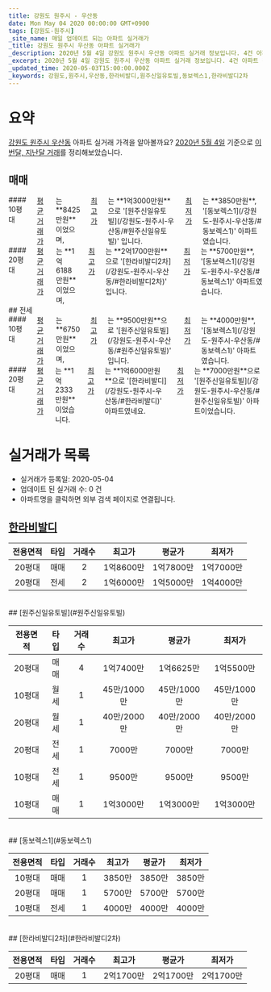 ```yaml
---
title: 강원도 원주시 - 우산동
date: Mon May 04 2020 00:00:00 GMT+0900
tags: [강원도-원주시]
_site_name: 매일 업데이트 되는 아파트 실거래가
_title: 강원도 원주시 우산동 아파트 실거래가
_description: 2020년 5월 4일 강원도 원주시 우산동 아파트 실거래 정보입니다. 4건 아파트 정보가 있습니다.
_excerpt: 2020년 5월 4일 강원도 원주시 우산동 아파트 실거래 정보입니다. 4건 아파트 정보가 있습니다.
_updated_time: 2020-05-03T15:00:00.000Z
_keywords: 강원도,원주시,우산동,한라비발디,원주신일유토빌,동보렉스1,한라비발디2차
---
```





# 요약
<ins>강원도 원주시 우산동</ins> 아파트 실거래 가격을 알아볼까요? <ins>2020년 5월 4일</ins> 기준으로 <ins>이번달, 지난달 거래</ins>를 정리해보았습니다.

## 매매
<div class="container">
<div class="six columns" markdown="1">
#### 10평대
<ins>평균 거래가</ins>는 **8425만원**이었으며, <ins>최고가</ins>는 **1억3000만원**으로 '[원주신일유토빌](/강원도-원주시-우산동/#원주신일유토빌)' 입니다. <ins>최저가</ins>는 **3850만원**, '[동보렉스1](/강원도-원주시-우산동/#동보렉스1)' 아파트였습니다.
</div>
<div class="six columns" markdown="1">
#### 20평대
<ins>평균 거래가</ins>는 **1억6188만원**이었으며, <ins>최고가</ins>는 **2억1700만원**으로 '[한라비발디2차](/강원도-원주시-우산동/#한라비발디2차)' 입니다. <ins>최저가</ins>는 **5700만원**, '[동보렉스1](/강원도-원주시-우산동/#동보렉스1)' 아파트였습니다.
</div>
</div>
## 전세
<div class="container">
<div class="six columns" markdown="1">
#### 10평대
<ins>평균 거래가</ins>는 **6750만원**이었으며, <ins>최고가</ins>는 **9500만원**으로 '[원주신일유토빌](/강원도-원주시-우산동/#원주신일유토빌)' 입니다. <ins>최저가</ins>는 **4000만원**, '[동보렉스1](/강원도-원주시-우산동/#동보렉스1)' 아파트였습니다.
</div>
<div class="six columns" markdown="1">
#### 20평대
<ins>평균 거래가</ins>는 **1억2333만원**이었습니다. <ins>최고가</ins>는 **1억6000만원**으로 '[한라비발디](/강원도-원주시-우산동/#한라비발디)' 아파트였네요. <ins>최저가</ins>는 **7000만원**으로 '[원주신일유토빌](/강원도-원주시-우산동/#원주신일유토빌)' 아파트이었습니다.
</div>
</div>



# 실거래가 목록
- 실거래가 등록일: 2020-05-04
- 업데이트 된 실거래 수: 0 건
- 아파트명을 클릭하면 외부 검색 페이지로 연결됩니다.

## [한라비발디](#한라비발디)

|전용면적|타입|거래수|최고가|평균가|최저가|
|:---:|:---:|:---:|:---:|:---:|:---:|
|20평대|<span class="deal-type-1">매매</span>|2|1억8600만|1억7800만|1억7000만|
|20평대|<span class="deal-type-2">전세</span>|2|1억6000만|1억5000만|1억4000만|

<br/>
## [원주신일유토빌](#원주신일유토빌)

|전용면적|타입|거래수|최고가|평균가|최저가|
|:---:|:---:|:---:|:---:|:---:|:---:|
|20평대|<span class="deal-type-1">매매</span>|4|1억7400만|1억6625만|1억5500만|
|10평대|<span class="deal-type-3">월세</span>|1|45만/1000만|45만/1000만|45만/1000만|
|20평대|<span class="deal-type-3">월세</span>|1|40만/2000만|40만/2000만|40만/2000만|
|20평대|<span class="deal-type-2">전세</span>|1|7000만|7000만|7000만|
|10평대|<span class="deal-type-2">전세</span>|1|9500만|9500만|9500만|
|10평대|<span class="deal-type-1">매매</span>|1|1억3000만|1억3000만|1억3000만|

<br/>
## [동보렉스1](#동보렉스1)

|전용면적|타입|거래수|최고가|평균가|최저가|
|:---:|:---:|:---:|:---:|:---:|:---:|
|10평대|<span class="deal-type-1">매매</span>|1|3850만|3850만|3850만|
|20평대|<span class="deal-type-1">매매</span>|1|5700만|5700만|5700만|
|10평대|<span class="deal-type-2">전세</span>|1|4000만|4000만|4000만|

<br/>
## [한라비발디2차](#한라비발디2차)

|전용면적|타입|거래수|최고가|평균가|최저가|
|:---:|:---:|:---:|:---:|:---:|:---:|
|20평대|<span class="deal-type-1">매매</span>|1|2억1700만|2억1700만|2억1700만|

<br/>



